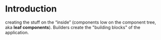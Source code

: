 # Introduction
creating the stuff on the “inside” (components low on the component tree, aka **leaf components**).
Builders create the "building blocks" of the application.